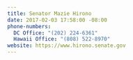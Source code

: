 ```yaml
---
title: Senator Mazie Hirono
date: 2017-02-03 17:58:00 -08:00
phone-numbers:
  DC Office: "(202) 224-6361"
  Hawaii Office: "(808) 522-8970"
website: https://www.hirono.senate.gov
---
```


